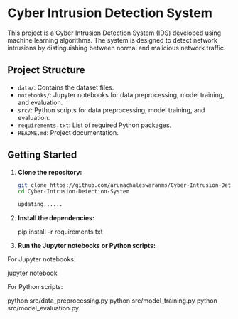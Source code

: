 # Cyber Intrusion Detection System

This project is a Cyber Intrusion Detection System (IDS) developed using machine learning algorithms. The system is designed to detect network intrusions by distinguishing between normal and malicious network traffic.

## Project Structure

- `data/`: Contains the dataset files.
- `notebooks/`: Jupyter notebooks for data preprocessing, model training, and evaluation.
- `src/`: Python scripts for data preprocessing, model training, and evaluation.
- `requirements.txt`: List of required Python packages.
- `README.md`: Project documentation.

## Getting Started

1. **Clone the repository:**
   ```bash
   git clone https://github.com/arunachaleswaranms/Cyber-Intrusion-Detection-System.git
   cd Cyber-Intrusion-Detection-System

   updating......
2. **Install the dependencies:**

   pip install -r requirements.txt
   
4. **Run the Jupyter notebooks or Python scripts:**
   
For Jupyter notebooks:

   jupyter notebook

For Python scripts:

python src/data_preprocessing.py
python src/model_training.py
python src/model_evaluation.py
